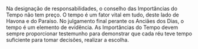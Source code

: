 ﻿Na designação de responsabilidades, o conselho das Importâncias do Tempo não tem preço. O tempo é um fator vital em tudo, deste lado de Havona e do Paraíso. No julgamento final perante os Anciães dos Dias, o tempo é um elemento de evidência. As Importâncias do Tempo devem sempre proporcionar testemunho para demonstrar que cada réu teve  tempo suficiente para tomar decisões, realizar a escolha.